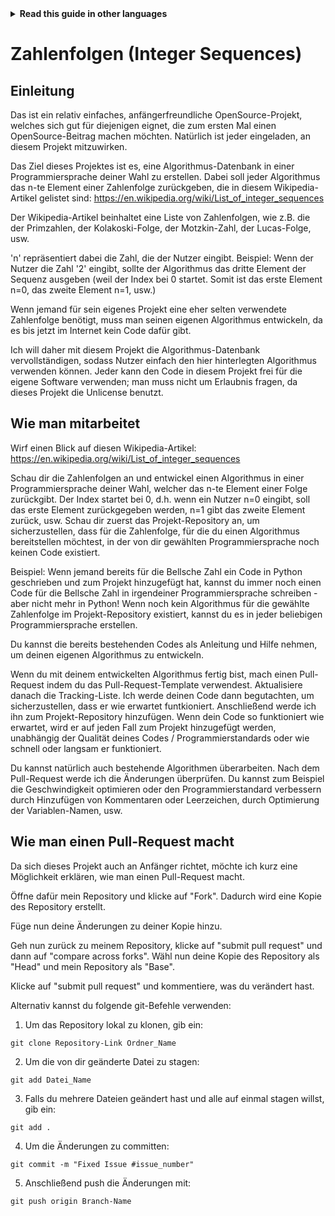 <!-- Do not translate this -->
<details>
<summary>
<strong> Read this guide in other languages </strong>
</summary>
    <ul>
	    <li><a href="https://github.com/Twiggecode/Integer-Sequences/blob/main/README%20Translations/README_AR.md"> Arabic </a></li>
		<li><a href="https://github.com/Twiggecode/Integer-Sequences/blob/main/README%20Translations/README_CN.md"> Chinese </a></li>
		<li><a href="https://github.com/Twiggecode/Integer-Sequences/blob/main/README.md"> English </a></li>
        <li><a href="https://github.com/Twiggecode/Integer-Sequences/blob/main/README%20Translations/README_FR.md"> French </a></li>
        <li><a href="https://github.com/Twiggecode/Integer-Sequences/blob/main/README%20Translations/README_DE.md"> German </a></li>
		<li><a href="https://github.com/Twiggecode/Integer-Sequences/blob/main/README%20Translations/README_HINDI.md"> Hindi </a></li>
        <li><a href="https://github.com/Twiggecode/Integer-Sequences/blob/main/README%20Translations/README_ID.md"> Indonesian </a></li>
        <li><a href="https://github.com/Twiggecode/Integer-Sequences/blob/main/README%20Translations/README_IT.md"> Italian </a></li>
        <li><a href="https://github.com/Twiggecode/Integer-Sequences/blob/main/README%20Translations/README_KR.md"> Korean </a></li>
        <li><a href="https://github.com/Twiggecode/Integer-Sequences/blob/main/README%20Translations/README_PT.md"> Portuguese </a></li>
        <li><a href="https://github.com/Twiggecode/Integer-Sequences/blob/main/README%20Translations/README_RO.md"> Romanian </a></li>
        <li><a href="https://github.com/Twiggecode/Integer-Sequences/blob/main/README%20Translations/README_RU.md"> Russian </a></li>
        <li><a href="https://github.com/Twiggecode/Integer-Sequences/blob/main/README%20Translations/README_ES.md"> Spanish </a></li>
	</ul> 
</details>
<!-- Do not translate this -->

# Zahlenfolgen (Integer Sequences)

## Einleitung 

Das ist ein relativ einfaches, anfängerfreundliche OpenSource-Projekt, welches sich gut für diejenigen eignet, die zum ersten Mal einen OpenSource-Beitrag machen möchten. Natürlich ist jeder eingeladen, an diesem Projekt mitzuwirken.

Das Ziel dieses Projektes ist es, eine Algorithmus-Datenbank in einer Programmiersprache deiner Wahl zu erstellen. Dabei soll jeder Algorithmus das n-te Element einer Zahlenfolge zurückgeben, 
die in diesem Wikipedia-Artikel gelistet sind: https://en.wikipedia.org/wiki/List_of_integer_sequences

Der Wikipedia-Artikel beinhaltet eine Liste von Zahlenfolgen, wie z.B. die der Primzahlen, der Kolakoski-Folge, der Motzkin-Zahl, der Lucas-Folge, usw.

'n' repräsentiert dabei die Zahl, die der Nutzer eingibt. 
Beispiel: Wenn der Nutzer die Zahl '2' eingibt, sollte der Algorithmus das dritte Element der Sequenz ausgeben (weil der Index bei 0 startet. Somit ist das erste Element n=0, das zweite Element n=1, usw.)

Wenn jemand für sein eigenes Projekt eine eher selten verwendete Zahlenfolge benötigt, muss man seinen eigenen Algorithmus entwickeln, da es bis jetzt im Internet kein Code dafür gibt.

Ich will daher mit diesem Projekt die Algorithmus-Datenbank vervollständigen, sodass Nutzer einfach den hier hinterlegten Algorithmus verwenden können.
Jeder kann den Code in diesem Projekt frei für die eigene Software verwenden; man muss nicht um Erlaubnis fragen, da dieses Projekt die Unlicense benutzt.


## Wie man mitarbeitet

Wirf einen Blick auf diesen Wikipedia-Artikel: https://en.wikipedia.org/wiki/List_of_integer_sequences

Schau dir die Zahlenfolgen an und entwickel einen Algorithmus in einer Programmiersprache deiner Wahl, welcher das n-te Element einer Folge zurückgibt.
Der Index startet bei 0, d.h. wenn ein Nutzer n=0 eingibt, soll das erste Element zurückgegeben werden, n=1 gibt das zweite Element zurück, usw.
Schau dir zuerst das Projekt-Repository an, um sicherzustellen, dass für die Zahlenfolge, für die du einen Algorithmus bereitstellen möchtest, in der von dir gewählten Programmiersprache noch keinen Code existiert.

Beispiel: 
Wenn jemand bereits für die Bellsche Zahl ein Code in Python geschrieben und zum Projekt hinzugefügt hat, kannst du immer noch einen Code für die Bellsche Zahl in irgendeiner Programmiersprache schreiben - aber nicht mehr in Python!
Wenn noch kein Algorithmus für die gewählte Zahlenfolge im Projekt-Repository existiert, kannst du es in jeder beliebigen Programmiersprache erstellen.

Du kannst die bereits bestehenden Codes als Anleitung und Hilfe nehmen, um deinen eigenen Algorithmus zu entwickeln.

Wenn du mit deinem entwickelten Algorithmus fertig bist, mach einen Pull-Request indem du das Pull-Request-Template verwendest. Aktualisiere danach die Tracking-Liste. 
Ich werde deinen Code dann begutachten, um sicherzustellen, dass er wie erwartet funtkioniert. Anschließend werde ich ihn zum Projekt-Repository hinzufügen.
Wenn dein Code so funktioniert wie erwartet, wird er auf jeden Fall zum Projekt hinzugefügt werden, unabhängig der Qualität deines Codes / Programmierstandards oder wie schnell oder langsam er funktioniert.

Du kannst natürlich auch bestehende Algorithmen überarbeiten. Nach dem Pull-Request werde ich die Änderungen überprüfen. Du kannst zum Beispiel die Geschwindigkeit optimieren oder den Programmierstandard verbessern durch Hinzufügen von Kommentaren oder Leerzeichen, durch Optimierung der Variablen-Namen, usw.


## Wie man einen Pull-Request macht

Da sich dieses Projekt auch an Anfänger richtet, möchte ich kurz eine Möglichkeit erklären, wie man einen Pull-Request macht.

Öffne dafür mein Repository und klicke auf "Fork". Dadurch wird eine Kopie des Repository erstellt.

Füge nun deine Änderungen zu deiner Kopie hinzu.

Geh nun zurück zu meinem Repository, klicke auf "submit pull request" und dann auf "compare across forks". Wähl nun deine Kopie des Repository als "Head" und mein Repository als "Base". 

Klicke auf "submit pull request" und kommentiere, was du verändert hast.

Alternativ kannst du folgende git-Befehle verwenden:

1. Um das Repository lokal zu klonen, gib ein:

```git clone Repository-Link Ordner_Name```

2. Um die von dir geänderte Datei zu stagen:

```git add Datei_Name```

3. Falls du mehrere Dateien geändert hast und alle auf einmal stagen willst, gib ein:

```git add .```

4. Um die Änderungen zu committen:

```git commit -m "Fixed Issue #issue_number"```

5. Anschließend push die Änderungen mit:

```git push origin Branch-Name```
